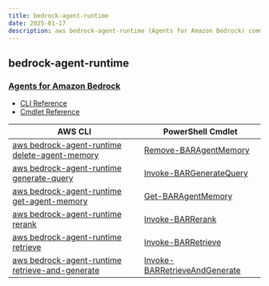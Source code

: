 ```yaml
---
title: bedrock-agent-runtime
date: 2025-01-17
description: aws bedrock-agent-runtime (Agents for Amazon Bedrock) command/cmdlet list.
---
```


## bedrock-agent-runtime

### [Agents for Amazon Bedrock](https://aws.amazon.com/bedrock/agents/)

* [CLI Reference](https://awscli.amazonaws.com/v2/documentation/api/latest/reference/bedrock-agent-runtime/index.html)
* [Cmdlet Reference](https://docs.aws.amazon.com/powershell/latest/reference/items/BedrockAgentRuntime_cmdlets.html)

|AWS CLI|PowerShell Cmdlet|
|----|----|
|[aws bedrock-agent-runtime delete-agent-memory](https://awscli.amazonaws.com/v2/documentation/api/latest/reference/bedrock-agent-runtime/delete-agent-memory.html)|[Remove-BARAgentMemory](https://docs.aws.amazon.com/powershell/latest/reference/items/Remove-BARAgentMemory.html)|
|[aws bedrock-agent-runtime generate-query](https://awscli.amazonaws.com/v2/documentation/api/latest/reference/bedrock-agent-runtime/generate-query.html)|[Invoke-BARGenerateQuery](https://docs.aws.amazon.com/powershell/latest/reference/items/Invoke-BARGenerateQuery.html)|
|[aws bedrock-agent-runtime get-agent-memory](https://awscli.amazonaws.com/v2/documentation/api/latest/reference/bedrock-agent-runtime/get-agent-memory.html)|[Get-BARAgentMemory](https://docs.aws.amazon.com/powershell/latest/reference/items/Get-BARAgentMemory.html)|
|[aws bedrock-agent-runtime rerank](https://awscli.amazonaws.com/v2/documentation/api/latest/reference/bedrock-agent-runtime/rerank.html)|[Invoke-BARRerank](https://docs.aws.amazon.com/powershell/latest/reference/items/Invoke-BARRerank.html)|
|[aws bedrock-agent-runtime retrieve](https://awscli.amazonaws.com/v2/documentation/api/latest/reference/bedrock-agent-runtime/retrieve.html)|[Invoke-BARRetrieve](https://docs.aws.amazon.com/powershell/latest/reference/items/Invoke-BARRetrieve.html)|
|[aws bedrock-agent-runtime retrieve-and-generate](https://awscli.amazonaws.com/v2/documentation/api/latest/reference/bedrock-agent-runtime/retrieve-and-generate.html)|[Invoke-BARRetrieveAndGenerate](https://docs.aws.amazon.com/powershell/latest/reference/items/Invoke-BARRetrieveAndGenerate.html)|

